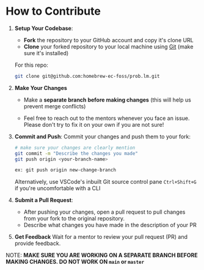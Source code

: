 # How to Contribute


1. **Setup Your Codebase**:
   - **Fork** the repository to your GitHub account and copy it's clone URL
   - **Clone** your forked repository to your local machine using [Git](https://docs.github.com/en/get-started/getting-started-with-git/set-up-git) (make sure it's installed)

   For this repo:
   ```bash
   git clone git@github.com:homebrew-ec-foss/prob.lm.git
   ```

3. **Make Your Changes**

   - Make a **separate branch before making changes** (this will help us prevent merge conflicts)

    - Feel free to reach out to the mentors whenever you face an issue. Please don't try to fix it on your own if you are not sure!

4. **Commit and Push**:
   Commit your changes and push them to your fork:

   ```bash
   # make sure your changes are clearly mention
   git commit -m "Describe the changes you made"
   git push origin <your-branch-name>

   ex: git push origin new-change-branch
   ```
   Alternatively, use VSCode's inbuilt Git source control pane `Ctrl+Shift+G` if you're uncomfortable with a CLI

5. **Submit a Pull Request**:
   - After pushing your changes, open a pull request to pull changes from your fork to the original repository.
    - Describe what changes you have made in the description of your PR

6. **Get Feedback**
   Wait for a mentor to review your pull request (PR) and provide feedback.

NOTE: **MAKE SURE YOU ARE WORKING ON A SEPARATE BRANCH BEFORE MAKING CHANGES. DO NOT WORK ON `main` or `master`**